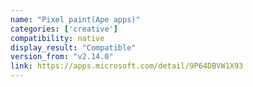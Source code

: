 ```yaml
---
name: "Pixel paint(Ape apps)"
categories: ['creative']
compatibility: native
display_result: "Compatible"
version_from: "v2.14.0"
link: https://apps.microsoft.com/detail/9P64DBVW1X93
---
```

